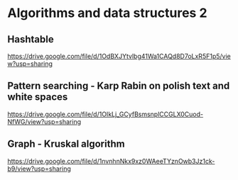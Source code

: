 # Algorithms and data structures 2


## Hashtable
https://drive.google.com/file/d/1OdBXJYtvlbg41Wa1CAQd8D7oLxR5F1p5/view?usp=sharing


## Pattern searching - Karp Rabin on polish text and white spaces
https://drive.google.com/file/d/1OIkLj_GCyfBsmsnplCCGLX0Cuod-NfWG/view?usp=sharing

## Graph - Kruskal algorithm
https://drive.google.com/file/d/1nvnhnNkx9xz0WAeeTYznOwb3Jz1ck-b9/view?usp=sharing
